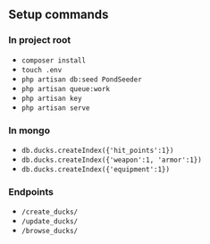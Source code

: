 
## Setup commands


### In project root
- `composer install`
- `touch .env`
- `php artisan db:seed PondSeeder`
- `php artisan queue:work`
- `php artisan key`
- `php artisan serve`


### In mongo
- `db.ducks.createIndex({'hit_points':1})`
- `db.ducks.createIndex({'weapon':1, 'armor':1})`
- `db.ducks.createIndex({'equipment':1})`


### Endpoints
- `/create_ducks/`
- `/update_ducks/`
- `/browse_ducks/`
